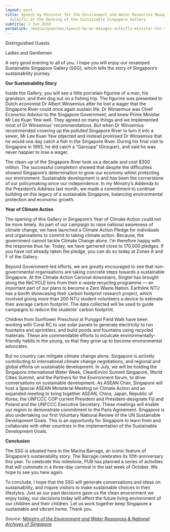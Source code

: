 ```yaml
---
layout: post
title: Speech by Minister for the Environment and Water Resources Masagos
  Zulkifli at the Opening of the Sustainable Singapore Gallery
subtitle: 2 Jun 2018
permalink: /media/speeches/speech-by-mr-masagos-zulkifli-minister-for-the-environment-and-water-resources-at-the-opening-of-the-sustainable-singapore-gallery-2-june-2018
---
```

Distinguished Guests  

Ladies and Gentlemen

A very good evening to all of you. I hope you will enjoy our revamped Sustainable Singapore Gallery (SSG), which tells the story of Singapore’s sustainability journey.

**Our Sustainability Story**

Inside the Gallery, you will see a little porcelain figurine of a man, his grandson, and their dog out on a fishing trip. The figurine was presented to Dutch economist Dr Albert Winsemius after he lost a wager that the Singapore River could once again sustain life. Dr Winsemius was Chief Economic Advisor to the Singapore Government, and knew Prime Minister Mr Lee Kuan Yew well. They agreed on many things and we implemented most of Dr Winsemius’ recommendations. But when Dr Winsemius recommended covering up the polluted Singapore River to turn it into a sewer, Mr Lee Kuan Yew objected and instead promised Dr Winsemius that he would one day catch a fish in the Singapore River. During his final visit to Singapore in 1993, he did catch a “Garoupa” (Grouper), and said he was never happier to lose a wager.

The clean-up of the Singapore River took us a decade and cost $300 million. The successful completion showed that despite the difficulties showed Singapore’s determination to grow our economy whilst protecting our environment. Sustainable development is and has been the cornerstone of our policymaking since our independence. In my Ministry’s Addenda to the President’s Address last month, we made a commitment to continue building on this legacy of a sustainable Singapore, balancing environmental protection and economic growth.

**Year of Climate Action**

The opening of this Gallery in Singapore’s Year of Climate Action could not be more timely. As part of our campaign to raise national awareness of climate change, we have launched a Climate Action Pledge for individuals and organisations to commit to taking climate action. Because, the government cannot tackle Climate Change alone. I’m therefore happy with the response thus far. Today, we have garnered close to 170,000 pledges. If you have not already taken the pledge, you can do so today at Zones A and F of the Gallery.

Beyond Government-led efforts, we are greatly encouraged to see that non-governmental organisations are taking concrete steps towards a sustainable Singapore. At the Climate Action Carnival downstairs, Singtel has brought along the ReCYCLE bins from their e-waste recycling programme — an important part of our plans to become a Zero Waste Nation. Earthlink NTU has a booth showcasing their carbon footprint research project, which involved giving more than 200 NTU student volunteers a device to estimate their average carbon footprint. The data collected will be used to guide campaigns to reduce the students’ carbon footprint.

Children from Sunflower Preschool at Punggol Field Walk have been working with Coral RC to use solar panels to generate electricity to run fountains and sprinklers, and build ponds and fountains using recycled materials. These are commendable efforts to inculcate environmentally-friendly habits in the young, so that they grow up to become environmental advocates.

But no country can mitigate climate change alone. Singapore is actively contributing to international climate change negotiations, and regional and global efforts on sustainable development. In July, we will be holding the Singapore International Water Week, CleanEnviro Summit Singapore, World Cities Summit, and the Partners for the Environment forum, to drive conversations on sustainable development. As ASEAN Chair, Singapore will host a Special ASEAN Ministerial Meeting on Climate Action and an expanded meeting to bring together ASEAN, China, Japan, Republic of Korea, the UNFCCC COP current President and President-designate Fiji and Poland and the UNFCCC Executive Secretary. These meetings will enable our region to demonstrate commitment to the Paris Agreement. Singapore is also undertaking our first Voluntary National Review of the UN Sustainable Development Goals. This is an opportunity for Singapore to learn from and collaborate with other countries in the implementation of the Sustainable Development Goals.

**Conclusion**

The SSG is situated here in the Marina Barrage, an iconic feature of Singapore’s sustainability story. The Barrage celebrates its 10th anniversary this year. To celebrate this milestone, PUB has planned a series of activities that will culminate in a three-day carnival in the last week of October. We hope to see you here again.

To conclude, I hope that the SSG will generate conversations and ideas on sustainability, and inspire visitors to make sustainable choices in their lifestyles. Just as our past decisions gave us the clean environment we enjoy today, our decisions today will affect the future living environment of our children and their children. Let us work together keep Singapore a sustainable and vibrant home. Thank you.


*Source: [Ministry of the Environment and Water Resources & National Archives of Singapore](https://go.gov.sg/2june2018-speech-by-minister-for-the-environment-and-water-resources-masagos-zulkifli-at-the-opening-of-the-sustainable-singapore-gallery)*